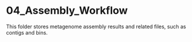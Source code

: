 # 04_Assembly_Workflow
This folder stores metagenome assembly results and related files, such as contigs and bins.
